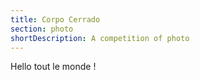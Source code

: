 ```yaml
---
title: Corpo Cerrado
section: photo
shortDescription: A competition of photo
---
```


Hello tout le monde !